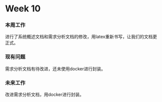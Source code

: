 # Week 10

### 本周工作

进行了系统概述文档和需求分析文档的修改，用latex重新书写，让我们的文档更正式。

### 现有问题

需求分析文档有待改进，还未使用docker进行封装。

### 未来工作

改进需求分析文档，用docker进行封装。
